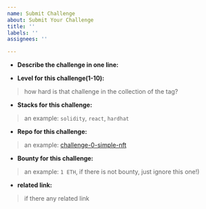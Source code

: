 ```yaml
---
name: Submit Challenge
about: Submit Your Challenge
title: ''
labels: ''
assignees: ''

---
```


* **Describe the challenge in one line:**

* **Level for this challenge(1-10):**

> how hard is that challenge in the collection of the tag?

* **Stacks for this challenge:**

> an example: `solidity`, `react`, `hardhat`

* **Repo for this challenge:**

> an example:
> [challenge-0-simple-nft](https://github.com/scaffold-eth/scaffold-eth-challenges/tree/challenge-0-simple-nft)

* **Bounty for this challenge:**

> an  example: `1 ETH`, if there is not bounty, just ignore this one!)

* **related link:**

> if there any related link
